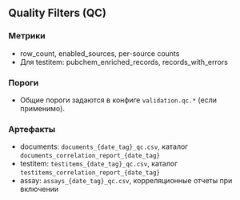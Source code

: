 ## Quality Filters (QC)

### Метрики
- row_count, enabled_sources, per-source counts
- Для testitem: pubchem_enriched_records, records_with_errors

### Пороги
- Общие пороги задаются в конфиге `validation.qc.*` (если применимо).

### Артефакты
- documents: `documents_{date_tag}_qc.csv`, каталог `documents_correlation_report_{date_tag}`
- testitem: `testitems_{date_tag}_qc.csv`, каталог `testitems_correlation_report_{date_tag}`
- assay: `assays_{date_tag}_qc.csv`, корреляционные отчеты при включении

